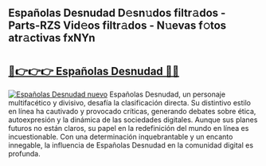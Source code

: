 ## Españolas Desnudad D𝚎sn𝚞dos filtr𝚊dos - Parts-RZS Vid𝚎os filtr𝚊dos - N𝚞evas f𝚘tos atr𝚊ctivas fxNYn

# <h2><a href="http://mb4moi.tromn.icu/?c=Espa%c3%b1olas+Desnudad">🔗👉👉👉 Españolas Desnudad 🔗🔗</a></h2>

[![Españolas Desnudad nuevo](https://i.imgur.com/pEAQMta.gif)](http://mb4moi.tromn.icu/?c=Espa%c3%b1olas+Desnudad)
Españolas Desnudad, un personaje multifacético y divisivo, desafía la clasificación directa. Su distintivo estilo en línea ha cautivado y provocado críticas, generando debates sobre ética, autoexpresión y la dinámica de las sociedades digitales. Aunque sus planes futuros no están claros, su papel en la redefinición del mundo en línea es incuestionable. Con una determinación inquebrantable y un encanto innegable, la influencia de Españolas Desnudad en la comunidad digital es profunda.
